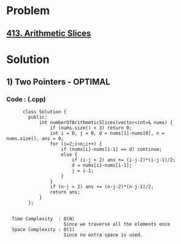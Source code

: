# Problem

## [413. Arithmetic Slices](https://leetcode.com/problems/arithmetic-slices/)


# Solution 

## 1) Two Pointers - OPTIMAL

       
      
      
   ### Code : (.cpp)
    
          class Solution {
            public:
                int numberOfArithmeticSlices(vector<int>& nums) {
                    if (nums.size() < 3) return 0;
                    int i = 0, j = 0, d = nums[1]-nums[0], n = nums.size(), ans = 0;
                    for (i=2;i<n;i++) {
                        if (nums[i]-nums[i-1] == d) continue;
                        else {
                            if (i-j > 2) ans += (i-j-2)*(i-j-1)/2;
                            d = nums[i]-nums[i-1];
                            j = i-1;
                        }
                    }
                    if (n-j > 2) ans += (n-j-2)*(n-j-1)/2;
                    return ans;
                }
            };

 
      Time Complexity  : O(N) 
                         Since we traverse all the elements once
      Space Complexity : O(1)
                         Since no extra space is used.
